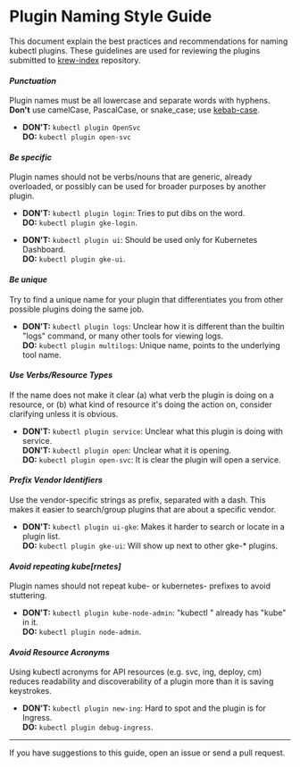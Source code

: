 # Plugin Naming Style Guide

This document explain the best practices and recommendations for naming kubectl
plugins. These guidelines are used for reviewing the plugins submitted to
[krew-index](https://github.com/GoogleContainerTools/krew-index) repository.

#### _Punctuation_

Plugin names must be all lowercase and separate words with hyphens.
**Don't** use camelCase, PascalCase, or snake_case; use
[kebab-case](http://wiki.c2.com/?KebabCase).

- **DON'T:** `kubectl plugin OpenSvc`<br/>
  **DO:** `kubectl plugin open-svc`

#### _Be specific_

Plugin names should not be verbs/nouns that are generic, already overloaded, or
possibly can be used for broader purposes by another plugin.

- **DON'T:** `kubectl plugin login`: Tries to put dibs on the word.<br/>
  **DO:** `kubectl plugin gke-login`.

- **DON'T:** `kubectl plugin ui`: Should be used only for Kubernetes
  Dashboard.<br/>
  **DO:** `kubectl plugin gke-ui`.

#### _Be unique_

Try to find a unique name for your plugin that differentiates you from other
possible plugins doing the same job.

- **DON'T:** `kubectl plugin logs`: Unclear how it is different than the builtin
  "logs" command, or many other tools for viewing logs.<br/>
  **DO:** `kubectl plugin multilogs`:  Unique name, points to the underlying
  tool name.

#### _Use Verbs/Resource Types_

If the name does not make it clear (a) what verb the plugin is doing on a
resource, or (b) what kind of resource it's doing the action on, consider
clarifying unless it is obvious.

- **DON'T:** `kubectl plugin service`: Unclear what this plugin is doing with
  service.<br/>
  **DON'T:** `kubectl plugin open`: Unclear what it is opening.<br/>
  **DO:** `kubectl plugin open-svc`: It is clear the plugin will open a service.

#### _Prefix Vendor Identifiers_

Use the vendor-specific strings as prefix, separated with a dash. This makes it
easier to search/group plugins that are about a specific vendor.

- **DON'T:** `kubectl plugin ui-gke`: Makes it harder to search or locate in a
  plugin list.<br/>
  **DO:** `kubectl plugin gke-ui`: Will show up next to other gke-* plugins.

#### _Avoid repeating kube[rnetes]_

Plugin names should not repeat kube- or kubernetes- prefixes to avoid
stuttering.

- **DON'T:** `kubectl plugin kube-node-admin`: "kubectl " already has "kube" in
  it.<br/>
  **DO:** `kubectl plugin node-admin`.

#### _Avoid Resource Acronyms_

Using kubectl acronyms for API resources (e.g. svc, ing, deploy, cm) reduces
readability and discoverability of a plugin more than it is saving keystrokes.

- **DON'T:** `kubectl plugin new-ing`: Hard to spot and the plugin is for
  Ingress.<br/>
  **DO:** `kubectl plugin debug-ingress`.

-----

If you have suggestions to this guide, open an issue or send a pull request.
